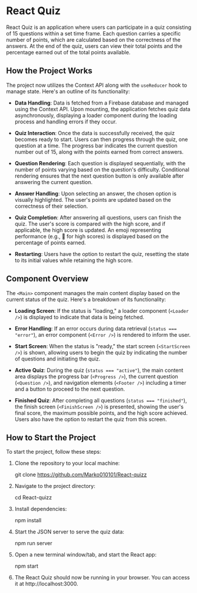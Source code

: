 # React Quiz

React Quiz is an application where users can participate in a quiz consisting of 15 questions within a set time frame. Each question carries a specific number of points, which are calculated based on the correctness of the answers. At the end of the quiz, users can view their total points and the percentage earned out of the total points available.

## How the Project Works

The project now utilizes the Context API along with the `useReducer` hook to manage state. Here's an outline of its functionality:

- **Data Handling**: Data is fetched from a Firebase database and managed using the Context API. Upon mounting, the application fetches quiz data asynchronously, displaying a loader component during the loading process and handling errors if they occur.

- **Quiz Interaction**: Once the data is successfully received, the quiz becomes ready to start. Users can then progress through the quiz, one question at a time. The progress bar indicates the current question number out of 15, along with the points earned from correct answers.

- **Question Rendering**: Each question is displayed sequentially, with the number of points varying based on the question's difficulty. Conditional rendering ensures that the next question button is only available after answering the current question.

- **Answer Handling**: Upon selecting an answer, the chosen option is visually highlighted. The user's points are updated based on the correctness of their selection.

- **Quiz Completion**: After answering all questions, users can finish the quiz. The user's score is compared with the high score, and if applicable, the high score is updated. An emoji representing performance (e.g., 🎉 for high scores) is displayed based on the percentage of points earned.

- **Restarting**: Users have the option to restart the quiz, resetting the state to its initial values while retaining the high score.

## Component Overview

The `<Main>` component manages the main content display based on the current status of the quiz. Here's a breakdown of its functionality:

- **Loading Screen**: If the status is "loading," a loader component (`<Loader />`) is displayed to indicate that data is being fetched.

- **Error Handling**: If an error occurs during data retrieval (`status === "error"`), an error component (`<Error />`) is rendered to inform the user.

- **Start Screen**: When the status is "ready," the start screen (`<StartScreen />`) is shown, allowing users to begin the quiz by indicating the number of questions and initiating the quiz.

- **Active Quiz**: During the quiz (`status === "active"`), the main content area displays the progress bar (`<Progress />`), the current question (`<Question />`), and navigation elements (`<Footer />`) including a timer and a button to proceed to the next question.

- **Finished Quiz**: After completing all questions (`status === "finished"`), the finish screen (`<FinishScreen />`) is presented, showing the user's final score, the maximum possible points, and the high score achieved. Users also have the option to restart the quiz from this screen.

## How to Start the Project

To start the project, follow these steps:

1. Clone the repository to your local machine:

   git clone https://github.com/Marko010101/React-quizz

2. Navigate to the project directory:

   cd React-quizz

3. Install dependencies:

   npm install

4. Start the JSON server to serve the quiz data:

   npm run server

5. Open a new terminal window/tab, and start the React app:

   npm start

6. The React Quiz should now be running in your browser. You can access it at http://localhost:3000.
